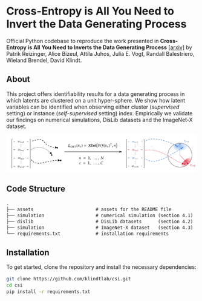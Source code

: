 # Cross-Entropy is All You Need to Invert the Data Generating Process

Official Python codebase to reproduce the work presented in **Cross-Entropy is All You Need to Inverts the Data Generating Process** [[arxiv]](https://arxiv.org/abs/2410.21869) by Patrik Reizinger, Alice Bizeul, Attila Juhos, Julia E. Vogt, Randall Balestriero, Wieland Brendel, David Klindt.

## About

This project offers identifiability results for a data generating process in which latents are clustered on a unit hyper-sphere. We show how latent variables can be identified when observing either cluster (_supervised_ setting) or instance (_self-supervised_ setting) index.
Empirically we validate our findings on numerical simulations, DisLib datasets and the ImageNet-X dataset.

<p align="center">
    <img src="https://github.com/klindtlab/csi/blob/main/assets/overview.png" alt="overview" width="800">
</p>

## Code Structure 

```
.
├── assets                       # assets for the README file 
├── simulation                   # numerical simulation (section 4.1)
├── dislib                       # DisLib datasets      (section 4.2)
├── simulation                   # ImageNet-X dataset   (section 4.3)
└── requirements.txt             # installation requirements
```

## Installation

To get started, clone the repository and install the necessary dependencies:

```bash
git clone https://github.com/klindtlab/csi.git
cd csi
pip install -r requirements.txt